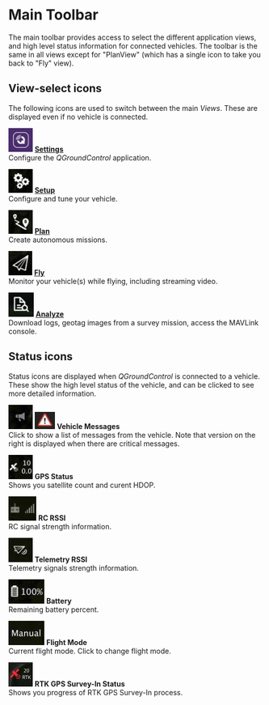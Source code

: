 # Main Toolbar

The main toolbar provides access to select the different application views, and high level status information for connected vehicles. The toolbar is the same in all views except for "PlanView" (which has a single icon to take you back to "Fly" view).

## View-select icons

The following icons are used to switch between the main _Views_. These are displayed even if no vehicle is connected.

![Settings view icon](../../../assets/toolbar/toolbar_view_select_settings.jpg) **[Settings](../settings_view/settings_view.md)** <br />Configure the _QGroundControl_ application.

![Setup view icon](../../../assets/toolbar/toolbar_view_select_setup.jpg) **[Setup](../setup_view/setup_view.md)** <br />Configure and tune your vehicle.

![Plan view icon](../../../assets/toolbar/toolbar_view_select_plan.jpg) **[Plan](../plan_view/plan_view.md)** <br />Create autonomous missions.

![Fly icon](../../../assets/toolbar/toolbar_view_select_fly.jpg) **[Fly](../fly_view/fly_view.md)** <br />Monitor your vehicle(s) while flying, including streaming video.

![Analyze icon](../../../assets/toolbar/toolbar_view_select_analyse.jpg) **[Analyze](../analyze_view/index.md)** <br />Download logs, geotag images from a survey mission, access the MAVLink console.

## Status icons

Status icons are displayed when _QGroundControl_ is connected to a vehicle. These show the high level status of the vehicle, and can be clicked to see more detailed information.

![](../../../assets/toolbar/toolbar_status_message.jpg) ![yield](../../../assets/toolbar/toolbar_status_critical.jpg) **Vehicle Messages** <br />Click to show a list of messages from the vehicle. Note that version on the right is displayed when there are critical messages.

![](../../../assets/toolbar/toolbar_status_gps.jpg) **GPS Status** <br />Shows you satellite count and curent HDOP.

![](../../../assets/toolbar/toolbar_status_rc.jpg) **RC RSSI** <br />RC signal strength information.

![](../../../assets/toolbar/toolbar_status_telemetry.jpg) **Telemetry RSSI** <br />Telemetry signals strength information.

![](../../../assets/toolbar/toolbar_status_battery.jpg) **Battery** <br />Remaining battery percent.

![](../../../assets/toolbar/toolbar_status_flight_mode.jpg) **Flight Mode** <br />Current flight mode. Click to change flight mode.

![](../../../assets/toolbar/toolbar_status_rtk_gps.jpg) **RTK GPS Survey-In Status** <br />Shows you progress of RTK GPS Survey-In process.

